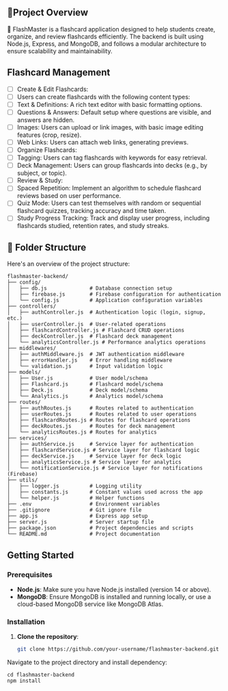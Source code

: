 ## 📝Project Overview
🍎 FlashMaster is a flashcard application designed to help students create, organize, and review flashcards efficiently. The backend is built using Node.js, Express, and MongoDB, and follows a modular architecture to ensure scalability and maintainability.

## Flashcard Management
- [ ] Create & Edit Flashcards:
- [ ] Users can create flashcards with the following content types:
- [ ] Text & Definitions: A rich text editor with basic formatting options.
- [ ] Questions & Answers: Default setup where questions are visible, and answers are hidden.
- [ ] Images: Users can upload or link images, with basic image editing features (crop, resize).
- [ ] Web Links: Users can attach web links, generating previews.
- [ ] Organize Flashcards:
- [ ] Tagging: Users can tag flashcards with keywords for easy retrieval.
- [ ] Deck Management: Users can group flashcards into decks (e.g., by subject, or topic).
- [ ] Review & Study:
- [ ] Spaced Repetition: Implement an algorithm to schedule flashcard reviews based on user performance.
- [ ] Quiz Mode: Users can test themselves with random or sequential flashcard quizzes, tracking accuracy and time taken.
- [ ] Study Progress Tracking: Track and display user progress, including flashcards studied, retention rates, and study streaks.

## 📁 Folder Structure
Here's an overview of the project structure:
```text:
flashmaster-backend/
├── config/
│   ├── db.js              # Database connection setup
│   ├── firebase.js        # Firebase configuration for authentication
│   └── config.js          # Application configuration variables
├── controllers/
│   ├── authController.js  # Authentication logic (login, signup, etc.)
│   ├── userController.js  # User-related operations
│   ├── flashcardController.js # Flashcard CRUD operations
│   ├── deckController.js  # Flashcard deck management
│   └── analyticsController.js # Performance analytics operations
├── middlewares/
│   ├── authMiddleware.js  # JWT authentication middleware
│   ├── errorHandler.js    # Error handling middleware
│   └── validation.js      # Input validation logic
├── models/
│   ├── User.js            # User model/schema
│   ├── Flashcard.js       # Flashcard model/schema
│   ├── Deck.js            # Deck model/schema
│   └── Analytics.js       # Analytics model/schema
├── routes/
│   ├── authRoutes.js      # Routes related to authentication
│   ├── userRoutes.js      # Routes related to user operations
│   ├── flashcardRoutes.js # Routes for flashcard operations
│   ├── deckRoutes.js      # Routes for deck management
│   └── analyticsRoutes.js # Routes for analytics
├── services/
│   ├── authService.js     # Service layer for authentication
│   ├── flashcardService.js # Service layer for flashcard logic
│   ├── deckService.js     # Service layer for deck logic
│   ├── analyticsService.js # Service layer for analytics
│   └── notificationService.js # Service layer for notifications (Firebase)
├── utils/
│   ├── logger.js          # Logging utility
│   ├── constants.js       # Constant values used across the app
│   └── helper.js          # Helper functions
├── .env                   # Environment variables
├── .gitignore             # Git ignore file
├── app.js                 # Express app setup
├── server.js              # Server startup file
├── package.json           # Project dependencies and scripts
└── README.md              # Project documentation
```
## Getting Started

### Prerequisites
- **Node.js**: Make sure you have Node.js installed (version 14 or above).
- **MongoDB**: Ensure MongoDB is installed and running locally, or use a cloud-based MongoDB service like MongoDB Atlas.

### Installation
1. **Clone the repository**:
   ```bash
   git clone https://github.com/your-username/flashmaster-backend.git
   ```
   
Navigate to the project directory and install dependency:
```bash:
cd flashmaster-backend
npm install
```
